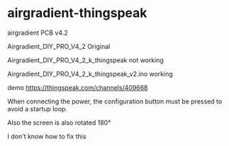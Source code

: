 # airgradient-thingspeak
airgradient  PCB v4.2 

Airgradient_DIY_PRO_V4_2   Original

Airgradient_DIY_PRO_V4_2_k_thingspeak    not working


Airgradient_DIY_PRO_V4_2_k_thingspeak_v2.ino  working

demo  https://thingspeak.com/channels/409668


When connecting the power, the configuration button must be pressed to avoid a startup loop.

Also the screen is also rotated 180°

I don't know how to fix this
